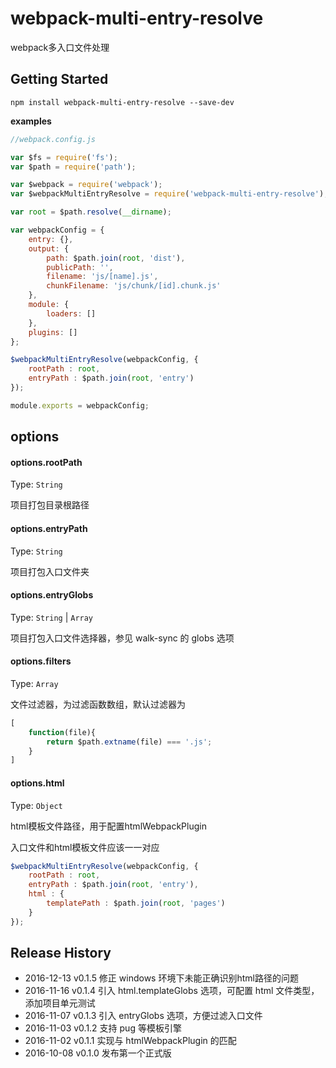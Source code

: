 # webpack-multi-entry-resolve
webpack多入口文件处理

## Getting Started

```shell
npm install webpack-multi-entry-resolve --save-dev
```

__examples__

```js
//webpack.config.js

var $fs = require('fs');
var $path = require('path');

var $webpack = require('webpack');
var $webpackMultiEntryResolve = require('webpack-multi-entry-resolve');

var root = $path.resolve(__dirname);

var webpackConfig = {
	entry: {},
	output: {
		path: $path.join(root, 'dist'),
		publicPath: '',
		filename: 'js/[name].js',
		chunkFilename: 'js/chunk/[id].chunk.js'
	},
	module: {
		loaders: []
	},
	plugins: []
};

$webpackMultiEntryResolve(webpackConfig, {
	rootPath : root,
	entryPath : $path.join(root, 'entry')
});

module.exports = webpackConfig;

```

## options

#### options.rootPath

Type: `String`

项目打包目录根路径

#### options.entryPath

Type: `String`

项目打包入口文件夹

#### options.entryGlobs

Type: `String` | `Array`

项目打包入口文件选择器，参见 walk-sync 的 globs 选项

#### options.filters

Type: `Array`

文件过滤器，为过滤函数数组，默认过滤器为

```js
[
	function(file){
		return $path.extname(file) === '.js';
	}
]
```

#### options.html

Type: `Object`

html模板文件路径，用于配置htmlWebpackPlugin

入口文件和html模板文件应该一一对应

```js
$webpackMultiEntryResolve(webpackConfig, {
	rootPath : root,
	entryPath : $path.join(root, 'entry'),
	html : {
		templatePath : $path.join(root, 'pages')
	}
});
```

## Release History

 * 2016-12-13 v0.1.5 修正 windows 环境下未能正确识别html路径的问题
 * 2016-11-16 v0.1.4 引入 html.templateGlobs 选项，可配置 html 文件类型，添加项目单元测试
 * 2016-11-07 v0.1.3 引入 entryGlobs 选项，方便过滤入口文件
 * 2016-11-03 v0.1.2 支持 pug 等模板引擎
 * 2016-11-02 v0.1.1 实现与 htmlWebpackPlugin 的匹配
 * 2016-10-08 v0.1.0 发布第一个正式版



